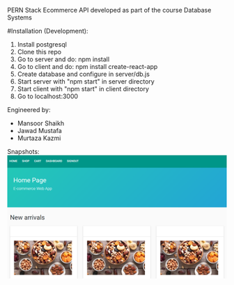 PERN Stack Ecommerce API developed as part of the course Database Systems

#Installation (Development):
1. Install postgresql
2. Clone this repo
3. Go to server and do: npm install
4. Go to client and do: npm install create-react-app
5. Create database and configure in server/db.js
6. Start server with "npm start" in server directory
7. Start client with "npm start" in client directory
8. Go to localhost:3000

Engineered by:
- Mansoor Shaikh
- Jawad Mustafa
- Murtaza Kazmi

Snapshots:
![alt text](https://github.com/Murtaza-Kazmi/Ecommerce-PERN-Stack/blob/master/Current_Home_Page.png)


